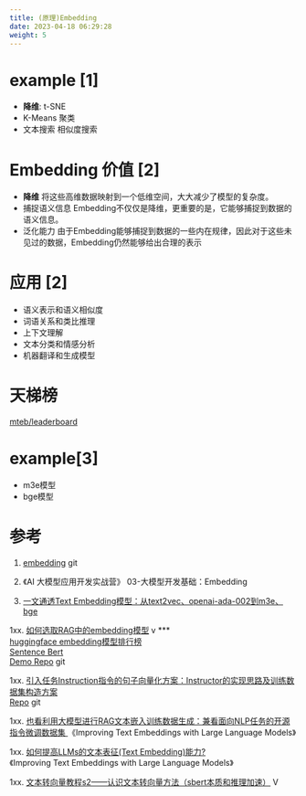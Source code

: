 ```yaml
---
title: (原理)Embedding
date: 2023-04-18 06:29:28
weight: 5
---
```






 

# example [1]
  - **降维**:   t-SNE  
  - K-Means 聚类
  - 文本搜索  相似度搜索

# Embedding 价值 [2]
  - **降维**
    将这些高维数据映射到一个低维空间，大大减少了模型的复杂度。
  - 捕捉语义信息 
    Embedding不仅仅是降维，更重要的是，它能够捕捉到数据的语义信息。
  - 泛化能力
    由于Embedding能够捕捉到数据的一些内在规律，因此对于这些未见过的数据，Embedding仍然能够给出合理的表示

# 应用 [2]
  - 语义表示和语义相似度
  - 词语关系和类比推理
  - 上下文理解
  - 文本分类和情感分析
  - 机器翻译和生成模型

# 天梯榜
  [mteb/leaderboard](https://huggingface.co/spaces/mteb/leaderboard)

# example[3]
+ m3e模型
+ bge模型

# 参考
1. [embedding](https://github.com/www6v/openai-quickstart/blob/main/openai_api/embedding.ipynb) git  

2. 《AI 大模型应用开发实战营》 03-大模型开发基础：Embedding  

3. [一文通透Text Embedding模型：从text2vec、openai-ada-002到m3e、bge](https://blog.csdn.net/v_JULY_v/article/details/135311471)   

1xx. [如何选取RAG中的embedding模型](https://www.bilibili.com/video/BV1Hk4y1X7aG/) v ***  
   [huggingface embedding模型排行榜](https://huggingface.co/spaces/mteb/leaderboard)  
   [Sentence Bert](https://arxiv.org/pdf/1908.10084.pdf)    
   [Demo Repo](https://github.com/blackinkkkxi/RAG_langchain)  git  

1xx. [引入任务Instruction指令的句子向量化方案：Instructor的实现思路及训练数据集构造方案](https://mp.weixin.qq.com/s/qIh07eU8_lYL2gBVzTFzKA)  
   [Repo](https://github.com/xlang-ai/instructor-embedding) git  

1xx. [也看利用大模型进行RAG文本嵌入训练数据生成：兼看面向NLP任务的开源指令微调数据集 ](https://mp.weixin.qq.com/s?__biz=MzAxMjc3MjkyMg==&mid=2648406715&idx=1&sn=a680597afdb7d5439a11302c7911795f)        《Improving Text Embeddings with Large Language Models》  

1xx. [如何提高LLMs的文本表征(Text Embedding)能力?](https://zhuanlan.zhihu.com/p/676589001)  
    《Improving Text Embeddings with Large Language Models》  
    
1xx. [文本转向量教程s2——认识文本转向量方法（sbert本质和推理加速）](https://www.bilibili.com/video/BV1ex4y1S7u5/?p=2)   V   